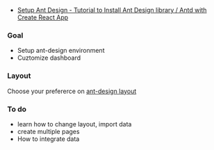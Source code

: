 - [Setup Ant Design - Tutorial to Install Ant Design library / Antd with Create React App](https://youtu.be/m96DTtTpGpA?si=fEFOh8nzr24VJyeJ)

### Goal 

- Setup ant-design environment 
- Cuztomize dashboard

### Layout 

Choose your prefererce on [ant-design layout](https://ant.design/components/layout)

### To do 

- learn how to change layout, import data
- create multiple pages
- How to integrate data